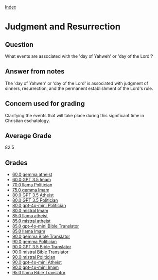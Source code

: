 
[Index](../index.md)
# Judgment and Resurrection
## Question
What events are associated with the 'day of Yahweh' or 'day of the Lord'?

## Answer from notes
The 'day of Yahweh' or 'day of the Lord' is associated with judgment of sinners, resurrection, and the permanent establishment of the Lord's rule.

## Concern used for grading
Clarifying the events that will take place during this significant time in Christian eschatology.

## Average Grade
82.5

## Grades
 * [60.0 gemma atheist](../answers/gemma_atheist/Judgment_and_Resurrection.md)
 * [60.0 GPT 3.5 Imam](../answers/GPT_3.5_Imam/Judgment_and_Resurrection.md)
 * [70.0 llama Politician](../answers/llama_Politician/Judgment_and_Resurrection.md)
 * [75.0 gemma Imam](../answers/gemma_Imam/Judgment_and_Resurrection.md)
 * [80.0 GPT 3.5 Atheist](../answers/GPT_3.5_Atheist/Judgment_and_Resurrection.md)
 * [80.0 GPT 3.5 Politician](../answers/GPT_3.5_Politician/Judgment_and_Resurrection.md)
 * [80.0 gpt-4o-mini Politician](../answers/gpt-4o-mini_Politician/Judgment_and_Resurrection.md)
 * [80.0 mistral Imam](../answers/mistral_Imam/Judgment_and_Resurrection.md)
 * [85.0 llama atheist](../answers/llama_atheist/Judgment_and_Resurrection.md)
 * [85.0 mistral atheist](../answers/mistral_atheist/Judgment_and_Resurrection.md)
 * [85.0 gpt-4o-mini Bible Translator](../answers/gpt-4o-mini_Bible_Translator/Judgment_and_Resurrection.md)
 * [85.0 llama Imam](../answers/llama_Imam/Judgment_and_Resurrection.md)
 * [90.0 gemma Bible Translator](../answers/gemma_Bible_Translator/Judgment_and_Resurrection.md)
 * [90.0 gemma Politician](../answers/gemma_Politician/Judgment_and_Resurrection.md)
 * [90.0 GPT 3.5 Bible Translator](../answers/GPT_3.5_Bible_Translator/Judgment_and_Resurrection.md)
 * [90.0 mistral Bible Translator](../answers/mistral_Bible_Translator/Judgment_and_Resurrection.md)
 * [90.0 mistral Politician](../answers/mistral_Politician/Judgment_and_Resurrection.md)
 * [90.0 gpt-4o-mini Atheist](../answers/gpt-4o-mini_Atheist/Judgment_and_Resurrection.md)
 * [90.0 gpt-4o-mini Imam](../answers/gpt-4o-mini_Imam/Judgment_and_Resurrection.md)
 * [95.0 llama Bible Translator](../answers/llama_Bible_Translator/Judgment_and_Resurrection.md)
